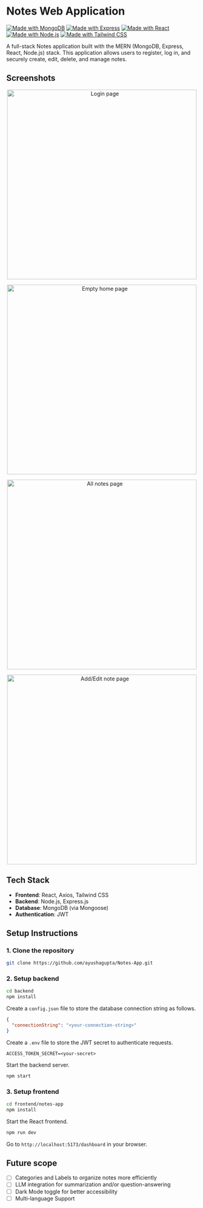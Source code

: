 # Notes Web Application

[![Made with MongoDB](https://img.shields.io/badge/MongoDB-4EA94B?style=for-the-badge&logo=mongodb&logoColor=white)](https://www.mongodb.com/)
[![Made with Express](https://img.shields.io/badge/Express.js-000000?style=for-the-badge&logo=express&logoColor=white)](https://expressjs.com/)
[![Made with React](https://img.shields.io/badge/React-20232A?style=for-the-badge&logo=react&logoColor=61DAFB)](https://reactjs.org/)
[![Made with Node.js](https://img.shields.io/badge/Node.js-339933?style=for-the-badge&logo=nodedotjs&logoColor=white)](https://nodejs.org/)
[![Made with Tailwind CSS](https://img.shields.io/badge/Tailwind_CSS-38B2AC?style=for-the-badge&logo=tailwind-css&logoColor=white)](https://tailwindcss.com/)

A full-stack Notes application built with the MERN (MongoDB, Express, React, Node.js) stack. This application allows users to register, log in, and securely create, edit, delete, and manage notes.

## Screenshots


<p align="center">
  <img src="https://imgur.com/3R42Zkr.png" alt="Login page" width="500">
</p>
<p align="center">
  <img src="https://imgur.com/XVUZrnE.png" alt="Empty home page" width="500">
</p>
<p align="center">
  <img src="https://imgur.com/eMFsw15.png" alt="All notes page" width="500">
</p>
<p align="center">
  <img src="https://imgur.com/uUkHiz5.png" alt="Add/Edit note page" width="500">
</p>

## Tech Stack

- **Frontend**: React, Axios, Tailwind CSS
- **Backend**: Node.js, Express.js
- **Database**: MongoDB (via Mongoose)
- **Authentication**: JWT

## Setup Instructions

### 1. Clone the repository

```bash
git clone https://github.com/ayushagupta/Notes-App.git
```

### 2. Setup backend

```bash
cd backend
npm install
```

Create a `config.json` file to store the database connection string as follows.

```json
{
  "connectionString": "<your-connection-string>"
}
```

Create a `.env` file to store the JWT secret to authenticate requests.

```
ACCESS_TOKEN_SECRET=<your-secret>
```

Start the backend server.

```bash
npm start
```

### 3. Setup frontend

```bash
cd frontend/notes-app
npm install
```

Start the React frontend.

```bash
npm run dev
```

Go to `http://localhost:5173/dashboard` in your browser.

## Future scope

* [ ] Categories and Labels to organize notes more efficiently
* [ ] LLM integration for summarization and/or question-answering
* [ ] Dark Mode toggle for better accessibility
* [ ] Multi-language Support
